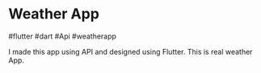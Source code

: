 # Weather App


#flutter #dart #Api #weatherapp

I made this app using API and designed using Flutter. This is real weather App.

